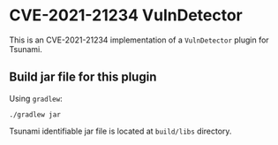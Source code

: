 # CVE-2021-21234 VulnDetector

This is an CVE-2021-21234 implementation of a `VulnDetector` plugin for Tsunami.

## Build jar file for this plugin

Using `gradlew`:

```shell
./gradlew jar
```

Tsunami identifiable jar file is located at `build/libs` directory.
